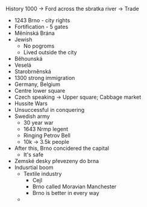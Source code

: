 History
1000 -> Ford across the sbratka river
	-> Trade

- 1243 Brno - city rights
- Fortification - 5 gates
- Měnínská Brána
- Jewish
	- No pogroms
	- Lived outside the city
- Běhounská
- Veselá
- Starobrněnská
- 1300 strong immigration
- Germany, Belgium
- Centre lower square
- Czech speaking -> Upper square; Cabbage market
- Hussite Wars
- Unsuccessful in conquering
- Swedish army
	- 30 year war
	- 1643 Nrmp legent
	- Ringing Petrov Bell
	- 10k -> 3.5k people
- After this, Brno concidered the capital
	- It's safe
- Zemské desky převezeny do brna
- Indusrtial boom
	- Textile industry
		- Cejl
		- Brno called Moravian Manchester
		- Brno is better in every way
	- 